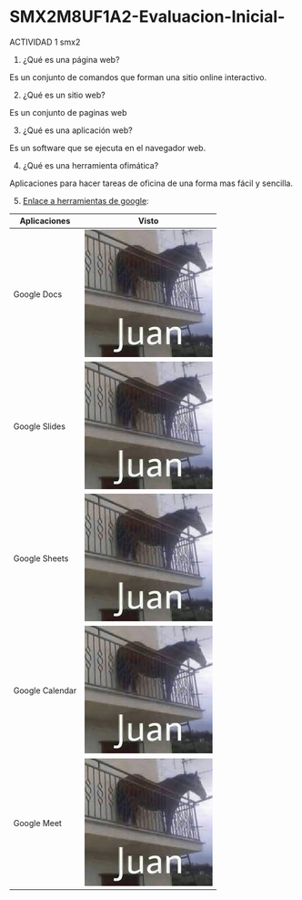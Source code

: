 # SMX2M8UF1A2-Evaluacion-Inicial-
ACTIVIDAD 1 smx2

1. ¿Qué es una página web?

Es un conjunto de comandos que forman una sitio online interactivo.
	
2. ¿Qué es un sitio web?

Es un conjunto de paginas web
	
3. ¿Qué es una aplicación web?

Es un software que se ejecuta en el navegador web.

4. ¿Qué es una herramienta ofimática?

Aplicaciones para hacer tareas de oficina de una forma mas fácil y sencilla. 

5. [Enlace a herramientas de google](https://workspace.google.com/intl/es-419/ "Herramientas de Google"):

|Aplicaciones | Visto |
|----------|:----------:|
|Google Docs | ![Tick](https://github.com/PERELZA/2425-a1-pruba/blob/main/caballos.jpeg "TICK")|
|Google Slides | ![Tick](https://github.com/PERELZA/2425-a1-pruba/blob/main/caballos.jpeg "TICK")|
|Google Sheets | ![Tick](https://github.com/PERELZA/2425-a1-pruba/blob/main/caballos.jpeg "TICK")|
|Google Calendar | ![Tick](https://github.com/PERELZA/2425-a1-pruba/blob/main/caballos.jpeg "TICK")|
|Google Meet | ![Tick](https://github.com/PERELZA/2425-a1-pruba/blob/main/caballos.jpeg "TICK")|
		

